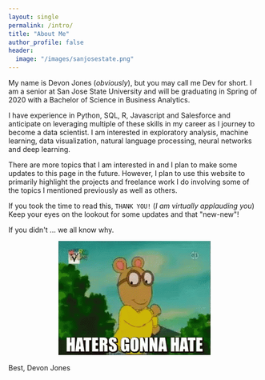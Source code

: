 ```yaml
---
layout: single
permalink: /intro/
title: "About Me"
author_profile: false
header:
  image: "/images/sanjosestate.png"
---
```


My name is Devon Jones (*obviously*), but you may call me Dev for short. I am a senior at San Jose State University and will be graduating in Spring of 2020 with a Bachelor of Science in Business Analytics.

I have experience in Python, SQL, R, Javascript and Salesforce and anticipate on leveraging multiple of these skills in my career as I journey to become a data scientist. I am interested in exploratory analysis, machine learning, data visualization, natural language processing, neural networks and deep learning.

There are more topics that I am interested in and I plan to make some updates to this page in the future. However, I plan to use this website to primarily highlight the projects and freelance work I do involving some of the topics I mentioned previously as well as others.

If you took the time to read this, `THANK YOU!` (*I am virtually applauding you*) Keep your eyes on the lookout for some updates and that "new-new"!

If you didn't ... we all know why.

<div style="text-align:center"><img src="/images/arthur.gif" /></div>

Best,
Devon Jones
